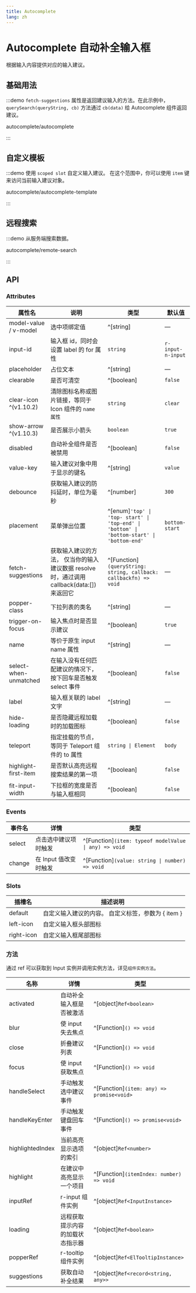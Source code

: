 ```yaml
---
title: Autocomplete
lang: zh
---
```


# Autocomplete 自动补全输入框

根据输入内容提供对应的输入建议。

## 基础用法

:::demo `fetch-suggestions` 属性是返回建议输入的方法。在此示例中， `querySearch(queryString, cb)` 方法通过 `cb(data)` 给 Autocomplete 组件返回建议。

autocomplete/autocomplete

:::

## 自定义模板

:::demo 使用 `scoped slot` 自定义输入建议。 在这个范围中，你可以使用 `item` 键来访问当前输入建议对象。

autocomplete/autocomplete-template

:::

## 远程搜索

:::demo 从服务端搜索数据。

autocomplete/remote-search

:::

## API

### Attributes

| 属性名 | 说明 | 类型 | 默认值 |
| --- | --- | --- | --- |
| model-value / v-model | 选中项绑定值 | ^[string] | — |
| input-id | 输入框 id，同时会设置 label 的 for 属性 | `string` | `r-input-n-input` |
| placeholder | 占位文本 | ^[string] | — |
| clearable | 是否可清空 | ^[boolean] | `false` |
| clear-icon ^(v1.10.2) | 清除图标名称或图片链接，等同于 Icon 组件的 `name 属性` | `string` | `clear` |
| show-arrow ^(v1.10.3) | 是否展示小箭头 | `boolean` | `true` |
| disabled | 自动补全组件是否被禁用 | ^[boolean] | `false` |
| value-key | 输入建议对象中用于显示的键名 | ^[string] | `value` |
| debounce | 获取输入建议的防抖延时，单位为毫秒 | ^[number] | `300` |
| placement | 菜单弹出位置 | ^[enum]`'top' \| 'top- start' \| 'top-end' \| 'bottom' \| 'bottom-start' \| 'bottom-end'` | `bottom-start` |
| fetch-suggestions | 获取输入建议的方法， 仅当你的输入建议数据 resolve 时，通过调用 callback(data:[]) 来返回它 | ^[Function]`(queryString: string, callback: callbackfn) => void` | — |
| popper-class | 下拉列表的类名 | ^[string] | — |
| trigger-on-focus | 输入焦点时是否显示建议 | ^[boolean] | `true` |
| name | 等价于原生 input name 属性 | ^[string] | — |
| select-when-unmatched | 在输入没有任何匹配建议的情况下，按下回车是否触发 select 事件 | ^[boolean] | `false` |
| label | 输入框关联的 label 文字 | ^[string] | — |
| hide-loading | 是否隐藏远程加载时的加载图标 | ^[boolean] | `false` |
| teleport | 指定挂载的节点，等同于 Teleport 组件的 to 属性 | `string \| Element` | `body` |
| highlight-first-item | 是否默认高亮远程搜索结果的第一项 | ^[boolean] | `false` |
| fit-input-width | 下拉框的宽度是否与输入框相同 | ^[boolean] | `false` |

### Events

| 事件名 | 详情 | 类型 |
| --- | --- | --- |
| select | 点击选中建议项时触发 | ^[Function]`(item: typeof modelValue \| any) => void` |
| change | 在 Input 值改变时触发 | ^[Function]`(value: string \| number) => void` |

### Slots

| 插槽名     | 描述说明                                           |
| ---------- | -------------------------------------------------- |
| default    | 自定义输入建议的内容。 自定义标签，参数为 { item } |
| left-icon  | 自定义输入框头部图标                               |
| right-icon | 自定义输入框尾部图标                               |

### 方法

通过 ref 可以获取到 Input 实例并调用实例方法，详见`组件实例方法`。

| 名称 | 详情 | 类型 |
| --- | --- | --- |
| activated | 自动补全输入框是否被激活 | ^[object]`Ref<boolean>` |
| blur | 使 input 失去焦点 | ^[Function]`() => void` |
| close | 折叠建议列表 | ^[Function]`() => void` |
| focus | 使 input 获取焦点 | ^[Function]`() => void` |
| handleSelect | 手动触发选中建议事件 | ^[Function]`(item: any) => promise<void>` |
| handleKeyEnter | 手动触发键盘回车事件 | ^[Function]`() => promise<void>` |
| highlightedIndex | 当前高亮显示选项的索引 | ^[object]`Ref<number>` |
| highlight | 在建议中高亮显示一个项目 | ^[Function]`(itemIndex: number) => void` |
| inputRef | r-input 组件实例 | ^[object]`Ref<InputInstance>` |
| loading | 远程获取提示内容的加载状态指示器 | ^[object]`Ref<boolean>` |
| popperRef | r-tooltip 组件实例 | ^[object]`Ref<ElTooltipInstance>` |
| suggestions | 获取自动补全结果 | ^[object]`Ref<record<string, any>>` |
